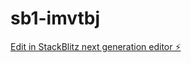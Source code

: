 # sb1-imvtbj

[Edit in StackBlitz next generation editor ⚡️](https://stackblitz.com/~/github.com/Crescendo21/sb1-imvtbj)